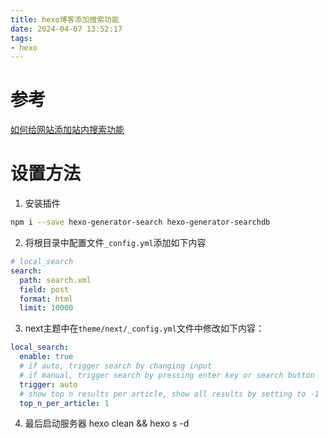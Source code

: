 ```yaml
---
title: hexo博客添加搜索功能
date: 2024-04-07 13:52:17
tags:   
- hexo
---
```


# 参考
[如何给网站添加站内搜索功能](https://champyin.com/2019/01/26/%E8%BF%9B%E9%98%B6-%E5%9B%9B-%EF%BC%9A%E7%BB%99%E5%8D%9A%E5%AE%A2%E6%B7%BB%E5%8A%A0%E7%AB%99%E5%86%85%E6%90%9C%E7%B4%A2%E5%8A%9F%E8%83%BD/)

# 设置方法

1. 安装插件

```bash
npm i --save hexo-generator-search hexo-generator-searchdb
```

2. 将根目录中配置文件`_config.yml`添加如下内容
```yaml
# local_search
search:
  path: search.xml
  field: post
  format: html
  limit: 10000
```

3. next主题中在`theme/next/_config.yml`文件中修改如下内容：
```yaml
local_search:
  enable: true
  # if auto, trigger search by changing input
  # if manual, trigger search by pressing enter key or search button
  trigger: auto
  # show top n results per article, show all results by setting to -1
  top_n_per_article: 1
```

4. 最后启动服务器
hexo clean && hexo s -d
